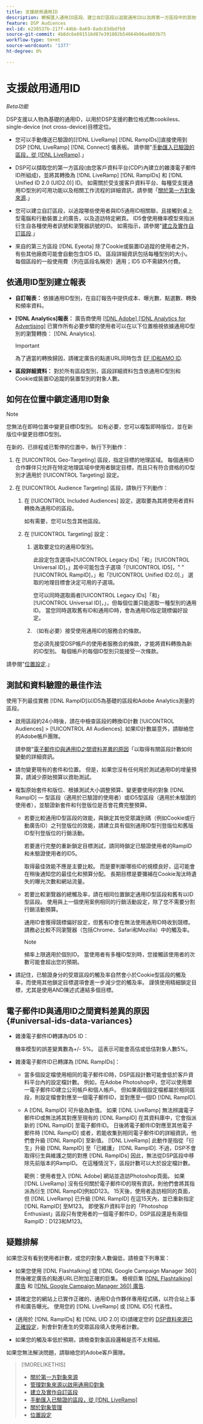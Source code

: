 ```yaml
---
title: 支援啟用通用ID
description: 瞭解匯入通用ID區段、建立自訂區段以追蹤通用ID以及將第一方區段中的其他使用者識別碼轉換為通用ID以進行無cookie定位的相關支援。
feature: DSP Audiences
exl-id: e238537b-217f-44bb-8a69-8adc83dbdfb9
source-git-commit: 4b8dc6e691516d87e391802b54664b96ad603b75
workflow-type: tm+mt
source-wordcount: '1377'
ht-degree: 0%

---
```


# 支援啟用通用ID

<!-- Once we have CDP support for ID5 and can set up activation via sources, then maybe I can move this info into "About Sources" and "About Audiences." Or maybe make this the go-to page, removing info from those other pages? -->

*Beta功能*

DSP支援以人物為基礎的通用ID，以用於DSP支援的數位格式無cookiless、single-device (not cross-device)目標定位。

* 您可以手動傳送已驗證的[[!DNL LiveRamp] [!DNL RampIDs]]直接使用到DSP [!DNL LiveRamp] [!DNL Connect] 儀表板。 請參閱&quot;[手動匯入已驗證的區段，從 [!DNL LiveRamp]](/help/dsp/audiences/sources/source-import-liveramp-segments.md).」

* DSP可以擷取您的第一方區段(由您客戶資料平台(CDP)內建立的雜湊電子郵件ID所組成)，並將其轉換為 [!DNL LiveRamp] [!DNL RampIDs] 和 [!DNL Unified ID 2.0 (UID2.0)] ID。 如需關於受支援客戶資料平台、每種受支援通用ID型別的可用功能以及相關工作流程的詳細資訊，請參閱「[關於第一方對象來源](/help/dsp/audiences/sources/source-about.md).」

* 您可以建立自訂區段，以追蹤哪些使用者與ID5通用ID相關聯，且接觸到桌上型電腦和行動裝置上的廣告，以及造訪特定網頁。 ID5會使用機率模型來指派衍生自各種使用者訊號和瀏覽器訊號的ID。 如需指示，請參閱&quot;[建立及實作自訂區段](/help/dsp/audiences/custom-segment-create.md).」

* 來自的第三方區段 [!DNL Eyeota] 除了Cookie或裝置ID追蹤的使用者之外，有些其他廠商可能會自動包含ID5 ID。 區段詳細資訊包括每種型別的大小。 每個區段的一般使用費（列在區段名稱旁）適用；ID5 ID不需額外付費。

## 依通用ID型別建立報表

* **自訂報表：** 依據通用ID型別，在自訂報告中提供成本、曝光數、點選數、轉換和頻率資料。

* **[!DNL Analytics]報表：** 廣告商使用 [[!DNL Adobe] [!DNL Analytics for Advertising]](/help/integrations/analytics/overview.md) 已實作所有必要步驟的使用者可以在以下位置檢視依據通用ID型別的瀏覽轉換： [!DNL Analytics].

  >[!IMPORTANT]
  >
  >為了適當的轉換歸因，請確定廣告的點進URL同時包含 [EF ID和AMO ID](/help/integrations/analytics/ids.md).

* **區段詳細資料：** 對於所有區段型別，區段詳細資料包含依通用ID型別和Cookie或裝置ID追蹤的裝置型別的對象人數。

## 如何在位置中鎖定通用ID對象

>[!NOTE]
>
>您無法在即時位置中變更目標ID型別。 如有必要，您可以複製即時版位，並在新版位中變更目標ID型別。

在新的、已排程或已暫停的位置中，執行下列動作：

1. 在 [!UICONTROL Geo-Targeting] 區段，指定目標的地理區域。 每個通用ID合作夥伴只允許在特定地理區域中使用者鎖定目標，而且只有符合資格的ID型別才適用於 [!UICONTROL Targeting] 設定。

1. 在 [!UICONTROL Audience Targeting] 區段，請執行下列動作：

   1. 在 [!UICONTROL Included Audiences] 設定，選取要為其將使用者資料轉換為通用ID的區段。

      如有需要，您可以包含其他區段。

   1. 在 [!UICONTROL Targeting] 設定：

      1. 選取要定位的通用ID型別。

         此設定包含選項»[!UICONTROL Legacy IDs]「和」[!UICONTROL Universal ID]，」其中可能包含子選項「[!UICONTROL ID5]，&quot; &quot;[!UICONTROL RampID]，」和「[!UICONTROL Unified ID2.0].」 選取的地理目標會決定可用的子選項。

         您可以同時選取兩者[!UICONTROL Legacy IDs]「和」[!UICONTROL Universal ID]，」，但每個位置只能選取一種型別的通用ID。 當您同時選取舊有ID和通用ID時，會為通用ID指定競標偏好設定。

      1. （如有必要）接受使用通用ID的服務合約條款。

         您必須先接受DSP帳戶的使用者服務合約條款，才能將資料轉換為新的ID型別。 每個帳戶的每個ID型別只能接受一次條款。

請參閱&quot;[位置設定](/help/dsp/campaign-management/placements/placement-settings.md).」

## 測試和資料驗證的最佳作法

使用下列最佳實務 [!DNL RampID]以ID5為基礎的區段和Adobe Analytics測量的區段。

* 啟用區段約24小時後，請在中檢查區段的轉換ID計數 [!UICONTROL Audiences] > [!UICONTROL All Audiences]. 如果ID計數屬意外，請聯絡您的Adobe帳戶團隊。

  請參閱&quot;[電子郵件ID與通用ID之間資料差異的原因](#universal-ids-data-variances)「以取得有關區段計數如何變動的詳細資訊。

* 請勿變更現有的套件和位置。 但是，如果您沒有任何用於測試通用ID的增量預算，請減少原始預算以資助測試。

* 複製原始套件和版位、根據測試大小調整預算、變更要使用的對象 [!DNL RampID] — 型區段（適用於已驗證的使用者）或ID5型區段（適用於未驗證的使用者），並驗證新套件和刊登版位是否會花費完整預算。

   * 若要比較通用ID型區段的效能，與鎖定其他受眾識別碼（例如Cookie或行動廣告ID）之刊登版位的效能，請建立具有個別通用ID型刊登版位和舊版ID型刊登版位的行銷活動。

     若要進行完整的重新鎖定目標測試，請同時鎖定已驗證使用者的RampID和未驗證使用者的ID5。

     取得最佳效能不應是主要比較。 而是要判斷哪些ID的規模良好，這可能會在稍後通知您的最佳化和預算分配。 長期目標是要彌補在Cookie淘汰時遺失的曝光次數和網站流量。

   * 若要比較瀏覽器的總觸及率，請在相同位置鎖定通用ID型區段和舊有以ID型區段。 使用與上一個使用案例相同的行銷活動設定，除了您不需要分割行銷活動預算。

     通用ID會獲得競標偏好設定，但舊有ID會在無法使用通用ID時收到競標。 請務必比較不同瀏覽器（包括Chrome、Safari和Mozilla）中的觸及率。

     >[!NOTE]
     >
     >頻率上限適用於個別ID。 當使用者有多種ID型別時，您接觸該使用者的次數可能會超出您的預期。

* 請記住，已驗證身分的受眾區段的觸及率自然會小於Cookie型區段的觸及率，而使用其他鎖定目標選項會進一步減少您的觸及率。 謹慎使用精細鎖定目標，尤其是使用AND陳述式連結多個目標。

## 電子郵件ID與通用ID之間資料差異的原因 {#universal-ids-data-variances}

* 雜湊電子郵件ID轉譯為ID5 ID：

  機率模型的誤差變異數為+/- 5%。 這表示可能會高估或低估對象人數5%。

* 雜湊電子郵件ID已轉譯為 [!DNL RampIDs]：

   * 當多個設定檔使用相同的電子郵件ID時，DSP區段計數可能會低於客戶資料平台內的設定檔計數。 例如，在Adobe Photoshop中，您可以使用單一電子郵件ID建立公司帳戶和個人帳戶。 但如果兩個設定檔都屬於相同區段，則設定檔會對應至一個電子郵件ID，並對應至一個ID [!DNL RampID].

   * A [!DNL RampID] 可升級為新值。 如果 [!DNL LiveRamp] 無法辨識電子郵件ID或無法將其對應至現有的 [!DNL RampID] 在其資料庫中，它會指派新的 [!DNL RampID] 至電子郵件ID。 日後將電子郵件ID對應至其他電子郵件時 [!DNL RampID] 或者，若能收集到相同電子郵件ID的詳細資訊，他們會升級 [!DNL RampID] 至新值。 [!DNL LiveRamp] 此動作是指從「衍生」升級 [!DNL RampID] 至「已維護」 [!DNL RampID]. 不過，DSP不會取得衍生與維護之間的對應 [!DNL RampIDs] 因此，無法從DSP區段中移除先前版本的RampID。 在這種情況下，區段計數可以大於設定檔計數。

     範例：使用者登入 [!DNL Adobe] 網站並造訪Photoshop頁面。 如果 [!DNL LiveRamp] 沒有任何關於電子郵件ID的現有資訊，則他們會將其指派為衍生 [!DNL RampID]例如D123。 15天後，使用者造訪相同的頁面，但 [!DNL LiveRamp] 已升級 [!DNL RampID] 在這15天內，並已重新指定 [!DNL RampID] 至M123。 即使客戶資料平台的「Photoshop Enthusiast」區段只有使用者的一個電子郵件ID，DSP區段還是有兩個RampID：D123和M123。

## 疑難排解

如果您沒有看到使用者計數，或您的對象人數偏低，請檢查下列專案：

* 如果您使用 [!DNL Flashtalking] 或 [!DNL Google Campaign Manager 360] 然後確定廣告的點進URL已附加正確的巨集。 檢視巨集 [[!DNL Flashtalking] 廣告](/help/integrations/analytics/macros-flashtalking.md) 和 [[!DNL Google Campaign Manager 360] 廣告](/help/integrations/analytics/macros-google-campaign-manager.md).

* 請確定您的網站上已實作正確的、通用ID合作夥伴專用程式碼，以符合站上事件和廣告曝光。 使用您的 [!DNL LiveRamp] 或 [!DNL ID5] 代表性。

* (適用於 [!DNL RampIDs] 和 [!DNL UID 2.0] ID)請確定您的 [DSP資料來源已正確設定](/help/dsp/audiences/sources/source-manage.md#source-settings)，則會針對產生的受眾區段填入使用者計數。

* 如果您的觸及率低於預期，請檢查對象區段邏輯是否不太精細。

如果您無法解決問題，請聯絡您的Adobe客戶團隊。

>[!MORELIKETHIS]
>
>* [關於第一方對象來源](/help/dsp/audiences/sources/source-about.md)
>* [管理對象來源以啟用通用ID對象](/help/dsp/audiences/sources/source-manage.md)
>* [建立及實作自訂區段](/help/dsp/audiences/custom-segment-create.md)
>* [手動匯入已驗證的區段，從 [!DNL LiveRamp]](/help/dsp/audiences/sources/source-import-liveramp-segments.md)
>* [關於對象管理](/help/dsp/audiences/audience-about.md)
>* [位置設定](/help/dsp/campaign-management/placements/placement-settings.md)
